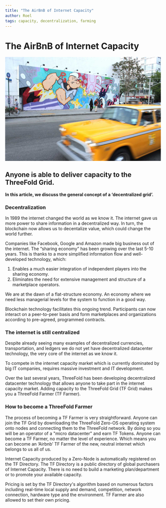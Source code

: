 ```yaml
---
title: "The AirBnB of Internet Capacity"
author: Roel
tags: capacity, decentralization, farming
---
```


# The AirBnB of Internet Capacity

![Logo](../assets:images/airbnb-for-internet-capacity.jpg)
## Anyone is able to deliver capacity to the ThreeFold Grid.

**In this article, we discuss the general concept of a ‘decentralized grid’.**

### Decentralization

In 1989 the internet changed the world as we know it. The internet gave us more power to share information in a decentralized way. In turn, the blockchain now allows us to decentalize value, which could change the world further.

Companies like Facebook, Google and Amazon made big business out of the internet. The “sharing economy” has been growing over the last 5-10 years. This is thanks to a more simplified information flow and well-developed technology, which:

1. Enables a much easier integration of independent players into the sharing economy.
2. Eliminates the need for extensive management and structure of a marketplace operators.

We are at the dawn of a flat-structure economy. An economy where we need less managerial levels for the system to function in a good way.

Blockchain technology facilitates this ongoing trend. Participants can now interact on a peer-to-peer basis and form marketplaces and organizations according to pre-agreed, programmed contracts.

### The internet is still centralized

Despite already seeing many examples of decentralized currencies, transportation, and ledgers we do not yet have decentralized datacenter technology, the very core of the internet as we know it.

To compete in the internet capacity market which is currently dominated by big IT companies, requires massive investment and IT development.

Over the last several years, ThreeFold has been developing decentralized datacenter technology that allows anyone to take part in the internet capacity market. Adding capacity to the ThreeFold Grid (TF Grid) makes you a ThreeFold Farmer (TF Farmer). 

### How to become a ThreeFold Farmer

The process of becoming a TF Farmer is very straightforward. Anyone can join the TF Grid by downloading the ThreeFold Zero-OS operating system onto nodes and connecting them to the ThreeFold network. By doing so you will be an operator of a "micro datacenter" and earn TF Tokens. Anyone can become a TF Farmer, no matter the level of experience. Which means you can become an ‘Airbnb’ TF Farmer of the new, neutral internet which belongs to us all of us.

Internet Capacity produced by a Zero-Node is automatically registered on the TF Directory. The TF Directory is a public directory of global purchasers of Internet Capacity. There is no need to build a marketing plan/department or to promote your available capacity.

Pricing is set by the TF Directory's algorithm based on numerous factors including real-time local supply and demand, competition, network connection, hardware type and the environment. TF Farmer are also allowed to set their own pricing.
